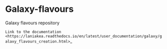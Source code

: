 # Galaxy-flavours
Galaxy flavours repository

`Link to the documentation <https://laniakea.readthedocs.io/en/latest/user_documentation/galaxy/galaxy_flavours_creation.html>`_
